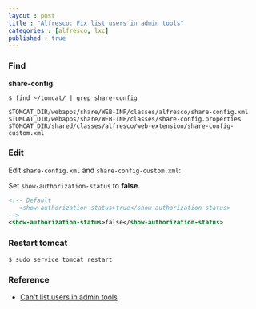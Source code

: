 ```yaml
---
layout : post
title : "Alfresco: Fix list users in admin tools"
categories : [alfresco, lxc]
published : true
---
```

### Find 

**share-config**:
```shell
$ find ~/tomcat/ | grep share-config

$TOMCAT_DIR/webapps/share/WEB-INF/classes/alfresco/share-config.xml
$TOMCAT_DIR/webapps/share/WEB-INF/classes/share-config.properties
$TOMCAT_DIR/shared/classes/alfresco/web-extension/share-config-custom.xml
```

### Edit
Edit `share-config.xml` and `share-config-custom.xml`:

Set `show-authorization-status`   to **false**.

```xml
<!-- Default 
   <show-authorization-status>true</show-authorization-status> 
-->
<show-authorization-status>false</show-authorization-status>
```

### Restart tomcat
```shell
$ sudo service tomcat restart
```

### Reference

* [Can't list users in admin tools](https://github.com/Alfresco/acs-community-packaging/issues/367#issuecomment-853122824)